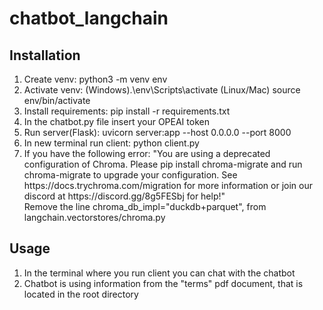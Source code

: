 # chatbot_langchain

<h2>Installation</h2>

<ol>
  <li>Create venv: python3 -m venv env</li>
  <li>Activate venv: (Windows).\env\Scripts\activate (Linux/Mac) source env/bin/activate</li>
  <li>Install requirements: pip install -r requirements.txt</li>
  <li>In the chatbot.py file insert your OPEAI token</li>
  <li>Run server(Flask): uvicorn server:app --host 0.0.0.0 --port 8000 </li>
  <li>In new terminal run client: python client.py</li>
  <li>If you have the following error: "You are using a deprecated configuration of Chroma. Please pip install chroma-migrate and run chroma-migrate to upgrade your configuration. See https://docs.trychroma.com/migration for more information or join our discord at https://discord.gg/8g5FESbj for help!"<br>
  Remove the line chroma_db_impl="duckdb+parquet", from langchain.vectorstores/chroma.py</li>
</ol>  

<h2>Usage</h2>

<ol>
  <li>In the terminal where you run client you can chat with the chatbot</li>
  <li>Chatbot is using information from the "terms" pdf document, that is located in the root directory</li>
</ol>